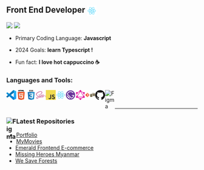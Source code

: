 ##  Front End Developer <img align="center" alt="React" width="26px" src="https://raw.githubusercontent.com/github/explore/80688e429a7d4ef2fca1e82350fe8e3517d3494d/topics/react/react.png" /> 

[<img height="30" src="https://img.shields.io/badge/twitter-%231DA1F2.svg?&style=for-the-badge&logo=twitter&logoColor=white" />][twitter] 
[<img height="30" src="https://img.shields.io/badge/linkedin-blue.svg?&style=for-the-badge&logo=linkedin&logoColor=white" />][LinkedIn] 

* Primary Coding Language: **Javascript**

* 2024 Goals: **learn Typescript !**

* Fun fact: **I love hot cappuccino ☕**


### Languages and Tools:

<img align="left" alt="Visual Studio Code" width="26px" src="https://raw.githubusercontent.com/github/explore/80688e429a7d4ef2fca1e82350fe8e3517d3494d/topics/visual-studio-code/visual-studio-code.png" />
<img align="left" alt="HTML5" width="26px" src="https://raw.githubusercontent.com/github/explore/80688e429a7d4ef2fca1e82350fe8e3517d3494d/topics/html/html.png" />
<img align="left" alt="CSS3" width="26px" src="https://raw.githubusercontent.com/github/explore/80688e429a7d4ef2fca1e82350fe8e3517d3494d/topics/css/css.png" />
<img align="left" alt="Sass" width="26px" src="https://raw.githubusercontent.com/github/explore/80688e429a7d4ef2fca1e82350fe8e3517d3494d/topics/sass/sass.png" />
<img align="left" alt="JavaScript" width="26px" src="https://raw.githubusercontent.com/github/explore/80688e429a7d4ef2fca1e82350fe8e3517d3494d/topics/javascript/javascript.png" />
<img align="left" alt="React" width="26px" src="https://raw.githubusercontent.com/github/explore/80688e429a7d4ef2fca1e82350fe8e3517d3494d/topics/react/react.png" />
<img align="left" alt="Gatsby" width="26px" src="https://raw.githubusercontent.com/github/explore/e94815998e4e0713912fed477a1f346ec04c3da2/topics/gatsby/gatsby.png" />
<img align="left" alt="GraphQL" width="26px" src="https://raw.githubusercontent.com/github/explore/80688e429a7d4ef2fca1e82350fe8e3517d3494d/topics/graphql/graphql.png" />
<img align="left" alt="Git" width="26px" src="https://raw.githubusercontent.com/github/explore/80688e429a7d4ef2fca1e82350fe8e3517d3494d/topics/git/git.png" />
<img align="left" alt="GitHub" width="26px" src="https://raw.githubusercontent.com/github/explore/78df643247d429f6cc873026c0622819ad797942/topics/github/github.png" />
<img align="left" alt="Figma" width="26px" src="https://user-images.githubusercontent.com/49403996/89344077-53272180-d6cb-11ea-811e-5b36a80f6ad8.png" />


<br />
<br />

---

### <img align="left" alt="Figma" width="26px" src="https://user-images.githubusercontent.com/49403996/89346153-9767f100-d6ce-11ea-92a5-d3e58d4b24a4.png" /> Latest Repositories
<!-- BLOG-POST-LIST:START -->
- [Portfolio](https://github.com/KaungKZ/Portfolio)
- [MyMovies](https://github.com/KaungKZ/MyMovies)
- [Emerald Frontend E-commerce ](https://github.com/KaungKZ/Emerald)
- [Missing Heroes Myanmar](https://github.com/KaungKZ/Missing-Heroes-MM)
- [We Save Forests](https://github.com/KaungKZ/We-Save-Forests)
<!-- BLOG-POST-LIST:END -->

[l-project]: https://github.com/KaungKZ/Emerald
[twitter]: https://twitter.com/KaungKZ2000
[linkedin]: https://www.linkedin.com/in/kaung-khant-zaw-72549718a/

